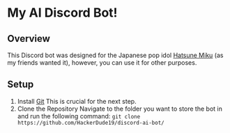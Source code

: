 # My AI Discord Bot!
## Overview
This Discord bot was designed for the Japanese pop idol [Hatsune Miku](https://en.wikipedia.org/wiki/Hatsune_Miku) (as my friends wanted it), however, you can use it for other purposes.
## Setup
1. Install [Git](https://git-scm.com/downloads)
This is crucial for the next step.
2. Clone the Repository
Navigate to the folder you want to store the bot in and run the following command:
    `git clone https://github.com/HackerDude19/discord-ai-bot/`

